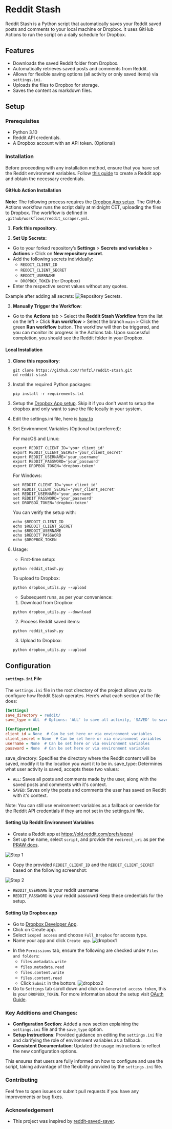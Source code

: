 # Reddit Stash

Reddit Stash is a Python script that automatically saves your Reddit saved posts and comments to your local machine or Dropbox. It uses GitHub Actions to run the script on a daily schedule for Dropbox.

## Features
- Downloads the saved Reddit folder from Dropbox.
- Automatically retrieves saved posts and comments from Reddit.
- Allows for flexible saving options (all activity or only saved items) via `settings.ini`.
- Uploads the files to Dropbox for storage.
- Saves the content as markdown files.

## Setup

### Prerequisites
- Python 3.10
- Reddit API credentials.
- A Dropbox account with an API token. (Optional)

### Installation

Before proceeding with any installation method, ensure that you have set the Reddit environment variables. Follow [this guide](#setting-up-reddit-environment-variables) to create a Reddit app and obtain the necessary credentials.

#### GitHub Action Installation

**Note:** The following process requires the [Dropbox App setup](#setting-up-dropbox-app). The GitHub Actions workflow runs the script daily at midnight CET, uploading the files to Dropbox. The workflow is defined in `.github/workflows/reddit_scraper.yml`.

1. **Fork this repository**.

2. **Set Up Secrets:**
- Go to your forked repository’s **Settings** > **Secrets and variables** > **Actions** > Click on **New repository secret**.
- Add the following secrets individually:
    - `REDDIT_CLIENT_ID`
    - `REDDIT_CLIENT_SECRET`
    - `REDDIT_USERNAME`
    - `DROPBOX_TOKEN` (for Dropbox)
- Enter the respective secret values without any quotes.

Example after adding all secrets: ![Repository Secrets](resources/repositiory_secrets.png).

3. **Manually Trigger the Workflow**:
- Go to the **Actions** tab > Select the **Reddit Stash Workflow** from the list on the left > Click **Run workflow** > Select the branch `main` > Click the green **Run workflow** button. The workflow will then be triggered, and you can monitor its progress in the Actions tab. Upon successful completion, you should see the Reddit folder in your Dropbox.

#### Local Installation

1. **Clone this repository**:
   ```
   git clone https://github.com/rhnfzl/reddit-stash.git
   cd reddit-stash
   ```

2. Install the required Python packages:
    ```
    pip install -r requirements.txt
    ```

3. Setup the [Dropbox App setup](#setting-up-dropbox-app). Skip it if you don't want to setup the dropbox and only want to save the file locally in your system.

4. Edit the settings.ini file, here is [how to](#`settings.ini`-file)

5. Set Environment Variables (Optional but preferred):

    For macOS and Linux:
    ```
    export REDDIT_CLIENT_ID='your_client_id'
    export REDDIT_CLIENT_SECRET='your_client_secret'
    export REDDIT_USERNAME='your_username'
    export REDDIT_PASSWORD='your_password'
    export DROPBOX_TOKEN='dropbox-token'
    ```

    For Windows:

    ```
    set REDDIT_CLIENT_ID='your_client_id'
    set REDDIT_CLIENT_SECRET='your_client_secret'
    set REDDIT_USERNAME='your_username'
    set REDDIT_PASSWORD='your_password'
    set DROPBOX_TOKEN='dropbox-token'
    ```
    
    You can verify the setup with:
    ```
    echo $REDDIT_CLIENT_ID
    echo $REDDIT_CLIENT_SECRET
    echo $REDDIT_USERNAME
    echo $REDDIT_PASSWORD
    echo $DROPBOX_TOKEN
    ```

6. Usage:
    * First-time setup:
    ```
    python reddit_stash.py
    ```
    To upload to Dropbox:
    ```
    python dropbox_utils.py --upload
    ```
    * Subsequent runs, as per your convenience:
    1. Download from Dropbox:
    ```
    python dropbox_utils.py --download
    ```
    2. Process Reddit saved items:
    ```
    python reddit_stash.py
    ```
    3. Upload to Dropbox:
    ```
    python dropbox_utils.py --upload
    ```
## Configuration

#### `settings.ini` File

The `settings.ini` file in the root directory of the project allows you to configure how Reddit Stash operates. Here’s what each section of the file does:

```ini
[Settings]
save_directory = reddit/
save_type = ALL  # Options: 'ALL' to save all activity, 'SAVED' to save only saved posts/comments

[Configuration]
client_id = None  # Can be set here or via environment variables
client_secret = None  # Can be set here or via environment variables
username = None  # Can be set here or via environment variables
password = None  # Can be set here or via environment variables
```
save_directory: Specifies the directory where the Reddit content will be saved, modify it to the location you want it to be in.
save_type: Determines what user activity is saved, accepts these two values:
* `ALL`: Saves all posts and comments made by the user, along with the saved posts and comments with it's context.
* `SAVED`: Saves only the posts and comments the user has saved on Reddit with it's context.

Note: You can still use environment variables as a fallback or override for the Reddit API credentials if they are not set in the settings.ini file.

#### Setting Up Reddit Environment Variables

* Create a Reddit app at https://old.reddit.com/prefs/apps/
* Set up the name, select `script`, and provide the `redirect_uri` as per the [PRAW docs](https://praw.readthedocs.io/en/latest/getting_started/authentication.html#password-flow).

![Step 1](resources/reddit_create_app1.png)

* Copy the provided `REDDIT_CLIENT_ID` and the `REDDIT_CLIENT_SECRET` based on the following screenshot:

![Step 2](resources/reddit_create_app2.png)

* `REDDIT_USERNAME` is your reddit username
* `REDDIT_PASSWORD` is your reddit passowrd
Keep these credentials for the setup.

#### Setting Up Dropbox app
* Go to [Dropbox Developer App](https://www.dropbox.com/developers/apps).
* Click on Create app.
* Select `Scoped access` and choose `Full Dropbox` for access type.
* Name your app and click `Create app`.
![dropbox1](resources/dropbox_app1.png)
- In the `Permissions` tab, ensure the following are checked under `Files and folders`:
    * `files.metadata.write`
    * `files.metadata.read`
    * `files.content.write`
    * `files.content.read`
    * Click `Submit` in the bottom.
![dropbox2](resources/dropbox_app2.png)
- Go to `Settings` tab scroll down and click on `Generated access token`, this is your `DROPBOX_TOKEN`.
For more information about the setup visit [OAuth Guide](https://developers.dropbox.com/oauth-guide).


### Key Additions and Changes:

- **Configuration Section**: Added a new section explaining the `settings.ini` file and the `save_type` option.
- **Setup Instructions**: Provided guidance on editing the `settings.ini` file and clarifying the role of environment variables as a fallback.
- **Consistent Documentation**: Updated the usage instructions to reflect the new configuration options.

This ensures that users are fully informed on how to configure and use the script, taking advantage of the flexibility provided by the `settings.ini` file.

### Contributing
Feel free to open issues or submit pull requests if you have any improvements or bug fixes.

### Acknowledgement
- This project was inspired by [reddit-saved-saver](https://github.com/tobiasvl/reddit-saved-saver).
